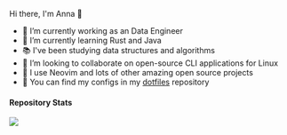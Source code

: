 Hi there, I'm Anna 👋
- 🔭 I’m currently working as an Data Engineer 
- 🌱 I’m currently learning Rust and Java
- 📚 I've been studying data structures and algorithms
- 👯 I’m looking to collaborate on open-source CLI applications for Linux 
- 📁 I use Neovim and lots of other amazing open source projects
- 📄 You can find my configs in my [dotfiles](https://github.com/annaleighsmith/.dotfiles) repository

#### Repository Stats
<img align="center" src="https://github-readme-stats.vercel.app/api/top-langs?username=annaleighsmith&theme=onedark"/>
